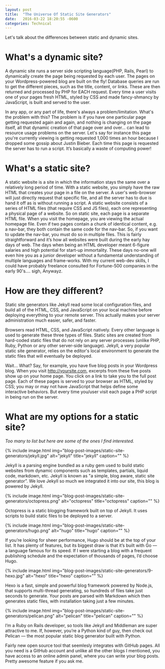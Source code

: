 ```yaml
---
layout: post
title:  "The Universe Of Static Site Generators"
date:   2016-03-22 18:20:55 -0600
categories: Technical
---
```


Let's talk about the differences between static and dynamic sites. 

# What's a dynamic site?

A dynamic site runs a server side scripting language(PHP, Rails, Pearl) to dynamically create the page being requested by each user. The pages on your Wordpress-powered blog are built on the fly! Database queries are run to get the different pieces, such as the title, content, or links. These are then returned and processed by PHP for EACH request. Every time a user visits one of your pages fresh HTML, styled by CSS and made fancy-shmancy by JavaScript, is built and served to the user.

In any app, or any part of life, there's always a problem/limitation. What's the problem with this? The problem is if you have one particular page getting requested again and again, and nothing is changing on the page itself, all that dynamic creation of that page over and over... can lead to resource usage problems on the server. Let's say for instance this page you're currently viewing is getting requested 1,000 times an hour because I dropped some gossip about Justin Bieber. Each time this page is requested the server has to run a script. It’s basically a waste of computing power!

# What's a static site?

A static website is a site in which the information stays the same over a relatively long period of time. With a static website, you simply have the raw HTML that creates your page in a file on the server. A user's web-browser will just directly request that specific file, and all the server has to due is hand it off as is without running a script. A static website consists of a series of HTML files (that require CSS and JS files), each one representing a physical page of a website. So on static site, each page is a separate HTML file. When you visit the homepage, you are viewing the actual homepage file. Even if two pages contain a chunk of identical content, e.g. a nav-bar, they both contain the same code for the nav-bar. So, if you want to update the nav-bar, you must do so in multiple files. This is fairly straightforward and it’s how all websites were built during the early hay days of web. The days when being an HTML developer meant 6-figure salaries and high potential for start-up immortality. These days no-one will even hire you as a junior developer without a fundamental understanding of multiple languages and frame-works. With my current web-dev skills, I could have probably freelance consulted for Fortune-500 companies in the early 90's.... sigh, Anywayz.

# How are they different?

Static site generators like Jekyll read some local configuration files, and build all of the HTML, CSS, and JavaScript on your local machine before deploying everything to your remote server. This actually makes your server administration much easier, safer, and faster.

Browsers read HTML, CSS, and JavaScript natively. Every other language is used to generate these three types of files. Static sites are created from hard-coded static files that do not rely on any server processes (unlike PHP, Ruby, Python or any other server-side language). Jekyll, a very popular static site generator, relies on the editor's local environment to generate the static files that will eventually be deployed.

Wait… What?
Say, for example, you have five blog posts in your Wordpress blog. When you visit http://yoursite.com, excerpts from these five posts show up on your home page. You click on a link to take you to the full post page. Each of these pages is served to your browser as HTML, styled by CSS; you may or may not have JavaScript that helps define some interactive behaviors. But every time you/user visit each page a PHP script in being run on the server.

# What are my options for a static site?
*Too many to list but here are some of the ones I find interested.*

{% include image.html
  img="blog-post-images/static-site-generators/jekyll.jpg"
  alt="jekyll"
  title="jekyll"
  caption=""
%}

Jekyll is a parsing engine bundled as a ruby gem used to build static websites from dynamic components such as templates, partials, liquid code, markdown, etc. Jekyll is known as "a simple, blog aware, static site generator”. We love Jekyll so much we integrated it into our site, this blog is powered by Jekyll.

{% include image.html
  img="blog-post-images/static-site-generators/octopress.png"
  alt="octopress"
  title="octopress"
  caption=""
%}

Octopress is a static blogging framework built on top of Jekyll. It uses scripts to build static files to be deployed to a server.

{% include image.html
  img="blog-post-images/static-site-generators/hugo.png"
  alt="hugo"
  title="hugo"
  caption=""
%}

If you’re looking for sheer performance, Hugo should be at the top of your list. It has plenty of features, but its biggest draw is that it’s built with Go — a language famous for its speed. If I were starting a blog with a frequent publishing schedule and the expectation of thousands of pages, I’d choose Hugo.

{% include image.html
  img="blog-post-images/static-site-generators/9-hexo.jpg"
  alt="hexo"
  title="hexo"
  caption=""
%}

Hexo is a fast, simple and powerful blog framework powered by Node.js, that supports multi-thread generating, so hundreds of files take just seconds to generate. Your posts are parsed with Markdown which then generates static files, with installation taking just a few minutes.

{% include image.html
  img="blog-post-images/static-site-generators/pelican.png"
  alt="pelican"
  title="pelican"
  caption=""
%}

I’m a Ruby on Rails developer, so tools like Jekyll and Middleman are super attractive to me. If, however, you’re a Python kind of guy, then check out Pelican — the most popular static blog generator built with Python.

Fairly new open source tool that seemlesly integrates with GitHub pages. All you need is a GitHub account and unlike all the other blogs I mentioned, you have access to an online admin panel, where you can write your blog posts. Pretty awesome feature if you ask me.
